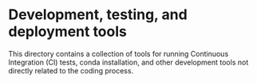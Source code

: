 # Development, testing, and deployment tools

This directory contains a collection of tools for running Continuous Integration (CI) tests, 
conda installation, and other development tools not directly related to the coding process.
